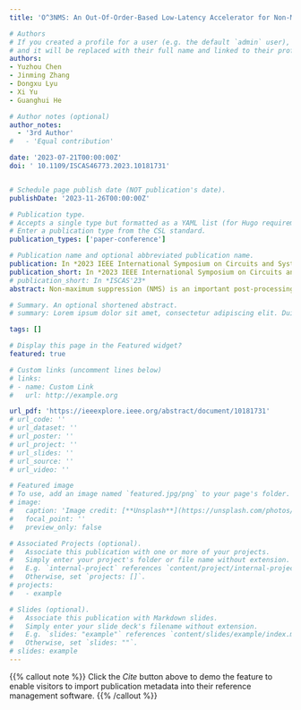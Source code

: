 ```yaml
---
title: 'O^3NMS: An Out-Of-Order-Based Low-Latency Accelerator for Non-Maximum Suppression'

# Authors
# If you created a profile for a user (e.g. the default `admin` user), write the username (folder name) here
# and it will be replaced with their full name and linked to their profile.
authors:
- Yuzhou Chen
- Jinming Zhang 
- Dongxu Lyu
- Xi Yu
- Guanghui He

# Author notes (optional)
author_notes:
  - '3rd Author'
#   - 'Equal contribution'

date: '2023-07-21T00:00:00Z'
doi: ' 10.1109/ISCAS46773.2023.10181731'


# Schedule page publish date (NOT publication's date).
publishDate: '2023-11-26T00:00:00Z'

# Publication type.
# Accepts a single type but formatted as a YAML list (for Hugo requirements).
# Enter a publication type from the CSL standard.
publication_types: ['paper-conference']

# Publication name and optional abbreviated publication name.
publication: In *2023 IEEE International Symposium on Circuits and Systems (ISCAS)*
publication_short: In *2023 IEEE International Symposium on Circuits and Systems (ISCAS)*, 2023
# publication_short: In *ISCAS'23*
abstract: Non-maximum suppression (NMS) is an important post-processing method to eliminate overlapping bounding boxes in object detection neural networks. Suffering from quadratic computational complexity and frequent memory access, NMS has become a bottleneck of detection latency. To deal with this problem, we propose out-of-order NMS (O 3 NMS), a hardware- software co-optimization approach to reduce latency as well as area overhead of NMS accelerator. In order to reduce startup latency, we devise the O3NMS algorithm that removes pre-sort operation. To efficiently support O 3 NMS algorithm, we design a specialized hardware accelerator. Our design has been implemented in both Xilinx FPGA and SIMC 40nm technology. Experiments demonstrate O 3 NMS accelerator achieves 2.51 x speedup as well as 37 % reduction in FPGA source utilization compared with the state-of-the-art (SOTA) NMS accelerator.

# Summary. An optional shortened abstract.
# summary: Lorem ipsum dolor sit amet, consectetur adipiscing elit. Duis posuere tellus ac convallis placerat. Proin tincidunt magna sed ex sollicitudin condimentum.

tags: []

# Display this page in the Featured widget?
featured: true

# Custom links (uncomment lines below)
# links:
# - name: Custom Link
#   url: http://example.org

url_pdf: 'https://ieeexplore.ieee.org/abstract/document/10181731'
# url_code: ''
# url_dataset: ''
# url_poster: ''
# url_project: ''
# url_slides: ''
# url_source: ''
# url_video: ''

# Featured image
# To use, add an image named `featured.jpg/png` to your page's folder.
# image:
#   caption: 'Image credit: [**Unsplash**](https://unsplash.com/photos/pLCdAaMFLTE)'
#   focal_point: ''
#   preview_only: false

# Associated Projects (optional).
#   Associate this publication with one or more of your projects.
#   Simply enter your project's folder or file name without extension.
#   E.g. `internal-project` references `content/project/internal-project/index.md`.
#   Otherwise, set `projects: []`.
# projects:
#   - example

# Slides (optional).
#   Associate this publication with Markdown slides.
#   Simply enter your slide deck's filename without extension.
#   E.g. `slides: "example"` references `content/slides/example/index.md`.
#   Otherwise, set `slides: ""`.
# slides: example
---
```


{{% callout note %}}
Click the _Cite_ button above to demo the feature to enable visitors to import publication metadata into their reference management software.
{{% /callout %}}

<!-- {{% callout note %}}
Create your slides in Markdown - click the _Slides_ button to check out the example.
{{% /callout %}}

Add the publication's **full text** or **supplementary notes** here. You can use rich formatting such as including [code, math, and images](https://docs.hugoblox.com/content/writing-markdown-latex/). -->
